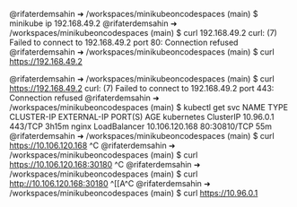 @rifaterdemsahin ➜ /workspaces/minikubeoncodespaces (main) $ minikube ip
192.168.49.2
@rifaterdemsahin ➜ /workspaces/minikubeoncodespaces (main) $ curl 192.168.49.2
curl: (7) Failed to connect to 192.168.49.2 port 80: Connection refused
@rifaterdemsahin ➜ /workspaces/minikubeoncodespaces (main) $ curl https://192.168.49.2

@rifaterdemsahin ➜ /workspaces/minikubeoncodespaces (main) $ curl https://192.168.49.2
curl: (7) Failed to connect to 192.168.49.2 port 443: Connection refused
@rifaterdemsahin ➜ /workspaces/minikubeoncodespaces (main) $ kubectl get svc
NAME         TYPE           CLUSTER-IP       EXTERNAL-IP   PORT(S)        AGE
kubernetes   ClusterIP      10.96.0.1        <none>        443/TCP        3h15m
nginx        LoadBalancer   10.106.120.168   <pending>     80:30810/TCP   55m
@rifaterdemsahin ➜ /workspaces/minikubeoncodespaces (main) $ curl https://10.106.120.168 
^C
@rifaterdemsahin ➜ /workspaces/minikubeoncodespaces (main) $ curl https://10.106.120.168:30180
^C
@rifaterdemsahin ➜ /workspaces/minikubeoncodespaces (main) $ curl http://10.106.120.168:30180
^[[A^C
@rifaterdemsahin ➜ /workspaces/minikubeoncodespaces (main) $ curl https://10.96.0.1  